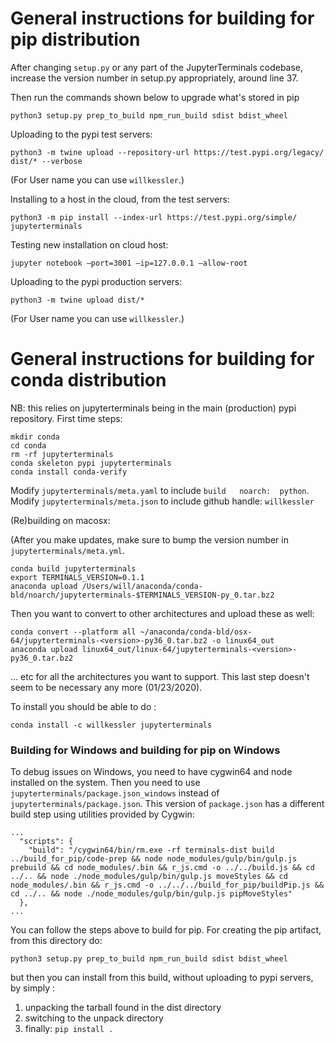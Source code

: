 # General instructions for building for pip distribution

After changing `setup.py` or any part of the JupyterTerminals codebase, increase the version number in setup.py appropriately, around line 37.

Then run the commands shown below to upgrade what's stored in pip

``` shell
python3 setup.py prep_to_build npm_run_build sdist bdist_wheel
```

Uploading to the pypi test servers:

``` shell
python3 -m twine upload --repository-url https://test.pypi.org/legacy/ dist/* --verbose
```

(For User name you can use `willkessler`.)

Installing to a host in the cloud, from the test servers:
``` shell
python3 -m pip install --index-url https://test.pypi.org/simple/ jupyterterminals
```

Testing new installation on cloud host:

``` shell
jupyter notebook —port=3001 —ip=127.0.0.1 —allow-root
```

Uploading to the pypi production servers:

``` shell
python3 -m twine upload dist/*
```

(For User name you can use `willkessler`.)

# General instructions for building for conda distribution


NB: this relies on jupyterterminals being in the main (production) pypi repository.
First time steps:

```
mkdir conda
cd conda
rm -rf jupyterterminals
conda skeleton pypi jupyterterminals
conda install conda-verify
```

Modify `jupyterterminals/meta.yaml` to include `build   noarch:  python`.
Modify `jupyterterminals/meta.json` to include github handle: `willkessler`


(Re)building on macosx:

(After you make updates, make sure to bump the version number in `jupyterterminals/meta.yml`.

```
conda build jupyterterminals
export TERMINALS_VERSION=0.1.1
anaconda upload /Users/will/anaconda/conda-bld/noarch/jupyterterminals-$TERMINALS_VERSION-py_0.tar.bz2
```

Then you want to convert to other architectures and upload these as well:

```
conda convert --platform all ~/anaconda/conda-bld/osx-64/jupyterterminals-<version>-py36_0.tar.bz2 -o linux64_out
anaconda upload linux64_out/linux-64/jupyterterminals-<version>-py36_0.tar.bz2
```
... etc for all the architectures you want to support. This last step doesn't seem to be necessary any more (01/23/2020).


To install you should be able to do :

```
conda install -c willkessler jupyterterminals
```

### Building for Windows and building for pip on Windows

To debug issues on Windows, you need to have cygwin64 and node installed on the system. Then you need to use `jupyterterminals/package.json_windows` instead of `jupyterterminals/package.json`. This version of `package.json` has a different build step using utilities provided by Cygwin:

```
...
  "scripts": {
    "build": "/cygwin64/bin/rm.exe -rf terminals-dist build ../build_for_pip/code-prep && node node_modules/gulp/bin/gulp.js prebuild && cd node_modules/.bin && r_js.cmd -o ../../build.js && cd ../.. && node ./node_modules/gulp/bin/gulp.js moveStyles && cd node_modules/.bin && r_js.cmd -o ../../../build_for_pip/buildPip.js && cd ../.. && node ./node_modules/gulp/bin/gulp.js pipMoveStyles"
  },
...
```

You can follow the steps above to build for pip. For creating the pip artifact, from this directory do:

```
python3 setup.py prep_to_build npm_run_build sdist bdist_wheel
```

but then you can install from this build, without uploading to pypi servers, by simply :

1. unpacking the tarball found in the dist directory
1. switching to the unpack directory
1. finally: `pip install .`


